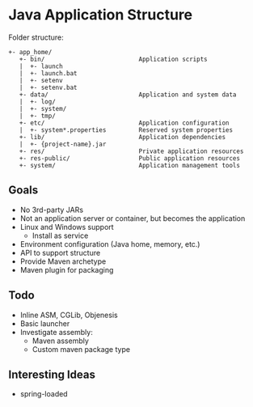 # Java Application Structure

Folder structure:

```
+- app_home/
   +- bin/                          Application scripts
   |  +- launch
   |  +- launch.bat
   |  +- setenv
   |  +- setenv.bat
   +- data/                         Application and system data
   |  +- log/
   |  +- system/
   |  +- tmp/
   +- etc/                          Application configuration
   |  +- system*.properties         Reserved system properties
   +- lib/                          Application dependencies
   |  +- {project-name}.jar
   +- res/                          Private application resources
   +- res-public/                   Public application resources
   +- system/                       Application management tools
```

## Goals

 * No 3rd-party JARs
 * Not an application server or container, but becomes the application
 * Linux and Windows support
   * Install as service
 * Environment configuration (Java home, memory, etc.)
 * API to support structure
 * Provide Maven archetype
 * Maven plugin for packaging

## Todo

 * Inline ASM, CGLib, Objenesis
 * Basic launcher
 * Investigate assembly:
   * Maven assembly
   * Custom maven package type

## Interesting Ideas

 * spring-loaded
